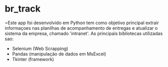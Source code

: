 # br_track
~Este app foi desenvolvido em Python tem como objetivo principal extrair informaçoes nas planilhas de acompanhamento de entregas e atualizar o sistema da empresa, chamado 'intranet'.
As principais bibliotecas utilizadas sao:
- Selenium (Web Scrapping)
- Pandas (manipulação de dados em MsExcel)
- Tkinter (framework)
